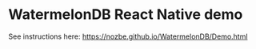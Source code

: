 # WatermelonDB React Native demo

See instructions here: https://nozbe.github.io/WatermelonDB/Demo.html
